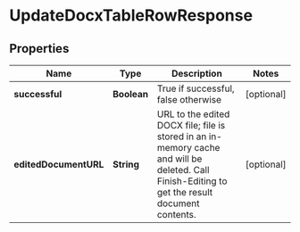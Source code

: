 
# UpdateDocxTableRowResponse

## Properties
Name | Type | Description | Notes
------------ | ------------- | ------------- | -------------
**successful** | **Boolean** | True if successful, false otherwise |  [optional]
**editedDocumentURL** | **String** | URL to the edited DOCX file; file is stored in an in-memory cache and will be deleted.  Call Finish-Editing to get the result document contents. |  [optional]




